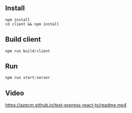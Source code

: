 ## Install
```
npm install
cd client && npm install
```

## Build client
```
npm run build:client
```

## Run
```
npm run start:server
```

## Video

https://azecm.github.io/test-express-react-ts/readme.mp4
